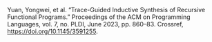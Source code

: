 Yuan, Yongwei, et al. “Trace-Guided Inductive Synthesis of Recursive Functional Programs.” Proceedings of the ACM on Programming Languages, vol. 7, no. PLDI, June 2023, pp. 860–83. Crossref, <a href='https://doi.org/10.1145/3591255' target='_blank'>https://doi.org/10.1145/3591255</a>.